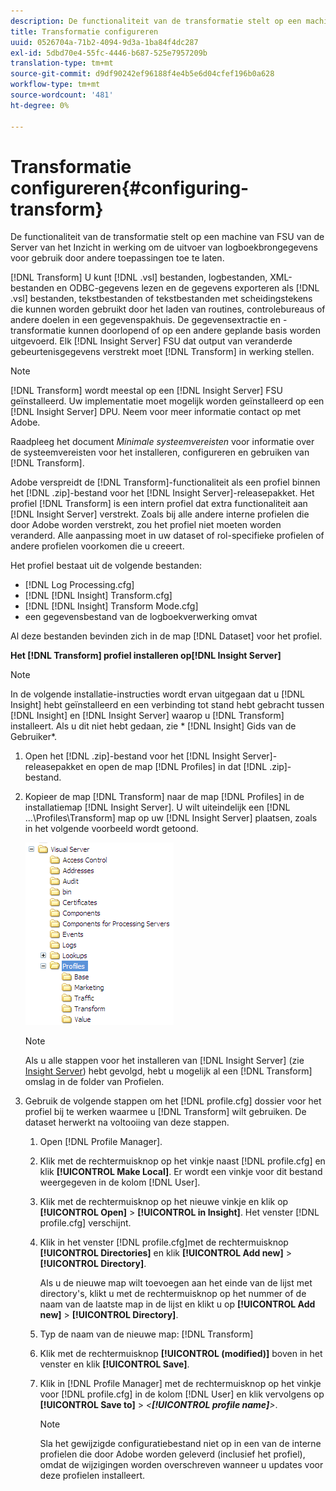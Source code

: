 ```yaml
---
description: De functionaliteit van de transformatie stelt op een machine van FSU van de Server van het Inzicht in werking om de uitvoer van logboekbrongegevens voor gebruik door andere toepassingen toe te laten.
title: Transformatie configureren
uuid: 0526704a-71b2-4094-9d3a-1ba84f4dc287
exl-id: 5dbd70e4-55fc-4446-b687-525e7957209b
translation-type: tm+mt
source-git-commit: d9df90242ef96188f4e4b5e6d04cfef196b0a628
workflow-type: tm+mt
source-wordcount: '481'
ht-degree: 0%

---
```


# Transformatie configureren{#configuring-transform}

De functionaliteit van de transformatie stelt op een machine van FSU van de Server van het Inzicht in werking om de uitvoer van logboekbrongegevens voor gebruik door andere toepassingen toe te laten.

[!DNL Transform] U kunt  [!DNL .vsl] bestanden, logbestanden, XML-bestanden en ODBC-gegevens lezen en de gegevens exporteren als  [!DNL .vsl] bestanden, tekstbestanden of tekstbestanden met scheidingstekens die kunnen worden gebruikt door het laden van routines, controlebureaus of andere doelen in een gegevenspakhuis. De gegevensextractie en -transformatie kunnen doorlopend of op een andere geplande basis worden uitgevoerd. Elk [!DNL Insight Server] FSU dat output van veranderde gebeurtenisgegevens verstrekt moet [!DNL Transform] in werking stellen.

>[!NOTE]
>
>[!DNL Transform] wordt meestal op een [!DNL Insight Server] FSU geïnstalleerd. Uw implementatie moet mogelijk worden geïnstalleerd op een [!DNL Insight Server] DPU. Neem voor meer informatie contact op met Adobe.

Raadpleeg het document *Minimale systeemvereisten* voor informatie over de systeemvereisten voor het installeren, configureren en gebruiken van [!DNL Transform].

Adobe verspreidt de [!DNL Transform]-functionaliteit als een profiel binnen het [!DNL .zip]-bestand voor het [!DNL Insight Server]-releasepakket. Het profiel [!DNL Transform] is een intern profiel dat extra functionaliteit aan [!DNL Insight Server] verstrekt. Zoals bij alle andere interne profielen die door Adobe worden verstrekt, zou het profiel niet moeten worden veranderd. Alle aanpassing moet in uw dataset of rol-specifieke profielen of andere profielen voorkomen die u creeert.

Het profiel bestaat uit de volgende bestanden:

* [!DNL Log Processing.cfg]
* [!DNL [!DNL Insight] Transform.cfg]
* [!DNL [!DNL Insight] Transform Mode.cfg]
* een gegevensbestand van de logboekverwerking omvat

Al deze bestanden bevinden zich in de map [!DNL Dataset] voor het profiel.

**Het  [!DNL Transform] profiel installeren op[!DNL Insight Server]**

>[!NOTE]
>
>In de volgende installatie-instructies wordt ervan uitgegaan dat u [!DNL Insight] hebt geïnstalleerd en een verbinding tot stand hebt gebracht tussen [!DNL Insight] en [!DNL Insight Server] waarop u [!DNL Transform] installeert. Als u dit niet hebt gedaan, zie * [!DNL Insight] Gids van de Gebruiker*.

1. Open het [!DNL .zip]-bestand voor het [!DNL Insight Server]-releasepakket en open de map [!DNL Profiles] in dat [!DNL .zip]-bestand.
1. Kopieer de map [!DNL Transform] naar de map [!DNL Profiles] in de installatiemap [!DNL Insight Server]. U wilt uiteindelijk een [!DNL ...\Profiles\Transform] map op uw [!DNL Insight Server] plaatsen, zoals in het volgende voorbeeld wordt getoond.

   ![Stapinfo](assets/win_installTransformProfile.png)

   >[!NOTE]
   >
   >Als u alle stappen voor het installeren van [!DNL Insight Server] (zie [Insight Server](../../../home/c-inst-svr/c-msr-server/c-msr-server.md)) hebt gevolgd, hebt u mogelijk al een [!DNL Transform] omslag in de folder van Profielen.

1. Gebruik de volgende stappen om het [!DNL profile.cfg] dossier voor het profiel bij te werken waarmee u [!DNL Transform] wilt gebruiken. De dataset herwerkt na voltooiing van deze stappen.

   1. Open [!DNL Profile Manager].
   1. Klik met de rechtermuisknop op het vinkje naast [!DNL profile.cfg] en klik **[!UICONTROL Make Local]**. Er wordt een vinkje voor dit bestand weergegeven in de kolom [!DNL User].

   1. Klik met de rechtermuisknop op het nieuwe vinkje en klik op **[!UICONTROL Open]** > **[!UICONTROL in Insight]**. Het venster [!DNL profile.cfg] verschijnt.

   1. Klik in het venster [!DNL profile.cfg]met de rechtermuisknop **[!UICONTROL Directories]** en klik **[!UICONTROL Add new]** > **[!UICONTROL Directory]**.

      Als u de nieuwe map wilt toevoegen aan het einde van de lijst met directory&#39;s, klikt u met de rechtermuisknop op het nummer of de naam van de laatste map in de lijst en klikt u op **[!UICONTROL Add new]** > **[!UICONTROL Directory]**.

   1. Typ de naam van de nieuwe map: [!DNL Transform]
   1. Klik met de rechtermuisknop **[!UICONTROL (modified)]** boven in het venster en klik **[!UICONTROL Save]**.

   1. Klik in [!DNL Profile Manager] met de rechtermuisknop op het vinkje voor [!DNL profile.cfg] in de kolom [!DNL User] en klik vervolgens op **[!UICONTROL Save to]** > *&lt;**[!UICONTROL profile name]**>*.

      >[!NOTE]
      >
      >Sla het gewijzigde configuratiebestand niet op in een van de interne profielen die door Adobe worden geleverd (inclusief het profiel), omdat de wijzigingen worden overschreven wanneer u updates voor deze profielen installeert.
